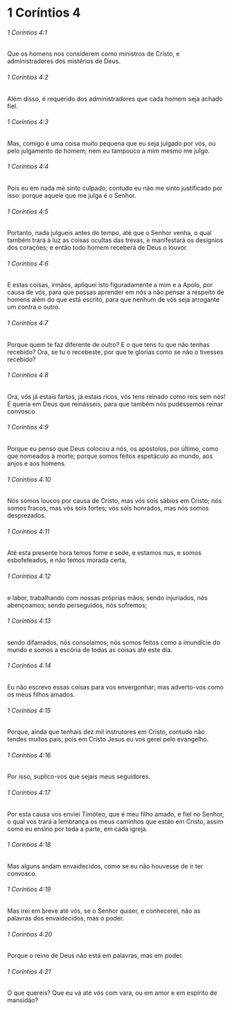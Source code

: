 # 1 Coríntios 4

###### 1 Coríntios 4:1

Que os homens nos considerem como ministros de Cristo, e administradores dos mistérios de Deus.

###### 1 Coríntios 4:2

Além disso, é requerido dos administradores que cada homem seja achado fiel.

###### 1 Coríntios 4:3

Mas, comigo é uma coisa muito pequena que eu seja julgado por vós, ou pelo julgamento do homem; nem eu tampouco a mim mesmo me julgo.

###### 1 Coríntios 4:4

Pois eu em nada me sinto culpado; contudo eu não me sinto justificado por isso: porque aquele que me julga é o Senhor.

###### 1 Coríntios 4:5

Portanto, nada julgueis antes do tempo, até que o Senhor venha, o qual também trará à luz as coisas ocultas das trevas, e manifestará os desígnios dos corações; e então todo homem receberá de Deus o louvor.

###### 1 Coríntios 4:6

E estas coisas, irmãos, apliquei isto figuradamente a mim e a Apolo, por causa de vós, para que possas aprender em nós a não pensar a respeito de homens além do que está escrito, para que nenhum de vós seja arrogante um contra o outro.

###### 1 Coríntios 4:7

Porque quem te faz diferente de outro? E o que tens tu que não tenhas recebido? Ora, se tu o recebeste, por que te glorias como se não o tivesses recebido?

###### 1 Coríntios 4:8

Ora, vós já estais fartos, já estais ricos, vós tens reinado como reis sem nós! E queria em Deus que reinásseis, para que também nós pudéssemos reinar convosco.

###### 1 Coríntios 4:9

Porque eu penso que Deus colocou a nós, os apóstolos, por último, como que nomeados à morte; porque somos feitos espetáculo ao mundo, aos anjos e aos homens.

###### 1 Coríntios 4:10

Nós somos loucos por causa de Cristo, mas vós sois sábios em Cristo; nós somos fracos, mas vós sois fortes; vós sois honrados, mas nós somos desprezados.

###### 1 Coríntios 4:11

Até esta presente hora temos fome e sede, e estamos nus, e somos esbofeteados, e não temos morada certa,

###### 1 Coríntios 4:12

e labor, trabalhando com nossas próprias mãos; sendo injuriados, nós abençoamos; sendo perseguidos, nós sofremos;

###### 1 Coríntios 4:13

sendo difamados, nós consolamos; nós somos feitos como a imundície do mundo e somos a escória de todas as coisas até este dia.

###### 1 Coríntios 4:14

Eu não escrevo essas coisas para vos envergonhar; mas adverto-vos como os meus filhos amados.

###### 1 Coríntios 4:15

Porque, ainda que tenhais dez mil instrutores em Cristo, contudo não tendes muitos pais; pois em Cristo Jesus eu vos gerei pelo evangelho.

###### 1 Coríntios 4:16

Por isso, suplico-vos que sejais meus seguidores.

###### 1 Coríntios 4:17

Por esta causa vos enviei Timóteo, que é meu filho amado, e fiel no Senhor, o qual vos trará a lembrança os meus caminhos que estão em Cristo, assim como eu ensino por toda a parte, em cada igreja.

###### 1 Coríntios 4:18

Mas alguns andam envaidecidos, como se eu não houvesse de ir ter convosco.

###### 1 Coríntios 4:19

Mas irei em breve até vós, se o Senhor quiser, e conhecerei, não as palavras dos envaidecidos, mas o poder.

###### 1 Coríntios 4:20

Porque o reino de Deus não está em palavras, mas em poder.

###### 1 Coríntios 4:21

O que quereis? Que eu vá até vós com vara, ou em amor e em espírito de mansidão?

